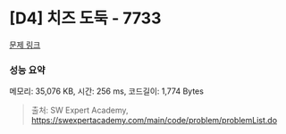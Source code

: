 # [D4] 치즈 도둑 - 7733 

[문제 링크](https://swexpertacademy.com/main/code/problem/problemDetail.do?contestProbId=AWrDOdQqRCUDFARG) 

### 성능 요약

메모리: 35,076 KB, 시간: 256 ms, 코드길이: 1,774 Bytes



> 출처: SW Expert Academy, https://swexpertacademy.com/main/code/problem/problemList.do